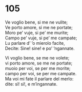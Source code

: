 # 105
  
Ve voglio bene, si me ne vulite;  
Ve porto amore, si me ne portate;  
Moro pe’ vuje, si pe’ me murite;  
Campo pe’ vuje, si pe’ me campate;  
Lu parlare d’ ’o mierolo facite,  
Decite: Sine! sine! e po’ ’ngannate.

Vi voglio bene, se me ne volete;  
vi porto amore, se me ne portate;  
muoio per voi, se per me morite;  
campo per voi, se per me campate.  
Ma voi mi fate il parlare del merlo:  
dite: sì! sì!, e m’ingannate.


